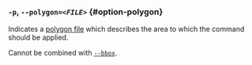 ### `-p`, <code>--polygon=<em>&lt;FILE&gt;</em></code> {#option-polygon}

Indicates a [polygon file](https://wiki.openstreetmap.org/wiki/Osmosis/Polygon_Filter_File_Format) which describes the area to which the command should be applied.

Cannot be combined with [`--bbox`](#option-bbox). 